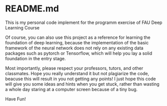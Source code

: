 # README.md

This is my personal code implement for the programm exercise of FAU Deep Learning Course

Of course, you can also use this project as a reference for learning the foundation of deep learning, because the implementation of the basic framework of the neural network does not rely on any existing data packages such as pytorch or Tensorflow, which will help you lay a solid foundation in the entry stage.

Most importantly, please respect your professors, tutors, and other classmates. Hope you really understand it but not plagiarize the code, beacuse this will result in you not getting any points! I just hope this code will give you some ideas and hints when you get stuck, rather than wasting a whole day staring at a computer screen because of a tiny bug.

Have Fun!

 
